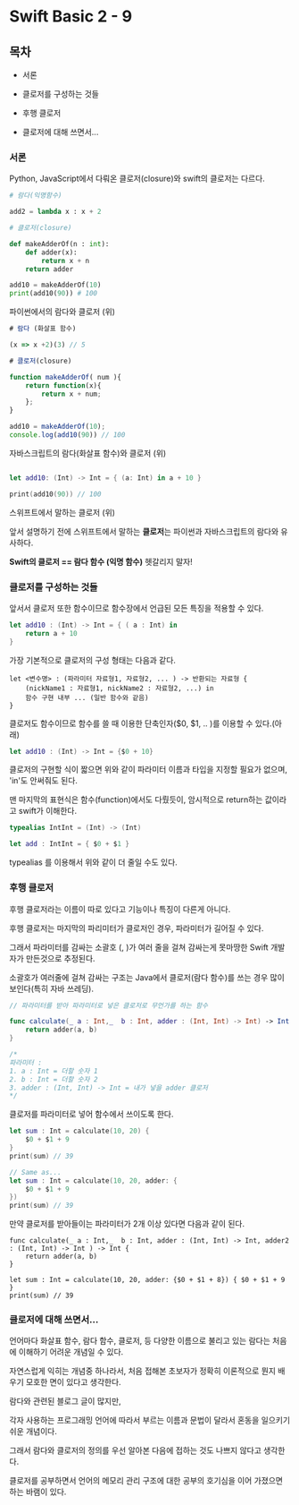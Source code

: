 # Swift Basic 2 - 9 

## 목차

* 서론

* 클로저를 구성하는 것들

* 후행 클로저

* 클로저에 대해 쓰면서...

### 서론

Python, JavaScript에서 다뤄온 클로저(closure)와 swift의 클로저는 다르다.


```python
# 람다(익명함수)

add2 = lambda x : x + 2 

# 클로저(closure)

def makeAdderOf(n : int):
    def adder(x):
        return x + n
    return adder

add10 = makeAdderOf(10)
print(add10(90)) # 100
``` 

파이썬에서의 람다와 클로저 (위)

```javascript
# 람다 (화살표 함수)

(x => x +2)(3) // 5

# 클로저(closure)

function makeAdderOf( num ){
    return function(x){
        return x + num;
    };
}

add10 = makeAdderOf(10);
console.log(add10(90)) // 100      
```

자바스크립트의 람다(화살표 함수)와 클로저 (위)

```swift

let add10: (Int) -> Int = { (a: Int) in a + 10 }

print(add10(90)) // 100
```

스위프트에서 말하는 클로저 (위)

앞서 설명하기 전에 스위프트에서 말하는 **클로저**는 파이썬과 자바스크립트의 람다와 유사하다.

**Swift의 클로저 == 람다 함수 (익명 함수)** 헷갈리지 말자!


### 클로저를 구성하는 것들

앞서서 클로저 또한 함수이므로 함수장에서 언급된 모든 특징을 적용할 수 있다.

```swift
let add10 : (Int) -> Int = { ( a : Int) in 
    return a + 10 
}   
```

가장 기본적으로 클로저의 구성 형태는 다음과 같다. 

```
let <변수명> : (파라미터 자료형1, 자료형2, ... ) -> 반환되는 자료형 {
    (nickName1 : 자료형1, nickName2 : 자료형2, ...) in 
    함수 구현 내부 ... (일반 함수와 같음)
}
```

클로저도 함수이므로 함수를 쓸 때 이용한 단축인자($0, $1, .. )를 이용할 수 있다.(아래)

```swift
let add10 : (Int) -> Int = {$0 + 10}
```

클로저의 구현할 식이 짧으면 위와 같이 파라미터 이름과 타입을 지정할 필요가 없으며, 'in'도 안써줘도 된다.

맨 마지막의 표현식은 함수(function)에서도 다뤘듯이, 암시적으로 return하는 값이라고 swift가 이해한다.

```swift
typealias IntInt = (Int) -> (Int)

let add : IntInt = { $0 + $1 }
```

typealias 를 이용해서 위와 같이 더 줄일 수도 있다.

### 후행 클로저

후행 클로저라는 이름이 따로 있다고 기능이나 특징이 다른게 아니다.

후행 클로저는 마지막의 파리미터가 클로저인 경우, 파라미터가 길어질 수 있다.

그래서 파라미터를 감싸는 소괄호 (,  )가 여러 줄을 걸쳐 감싸는게 못마땅한 Swift 개발자가 만든것으로 추정된다.

소괄호가 여러줄에 걸쳐 감싸는 구조는 Java에서 클로저(람다 함수)를 쓰는 경우 많이 보인다(특히 자바 쓰레딩). 

```swift
// 파라미터를 받아 파라미터로 넣은 클로저로 무언가를 하는 함수

func calculate(_ a : Int,_  b : Int, adder : (Int, Int) -> Int) -> Int {
    return adder(a, b)
}

/*
파라미터 :
1. a : Int = 더할 숫자 1
2. b : Int = 더할 숫자 2
3. adder : (Int, Int) -> Int = 내가 넣을 adder 클로저
*/
```

클로저를 파라미터로 넣어 함수에서 쓰이도록 한다. 

```swift
let sum : Int = calculate(10, 20) { 
    $0 + $1 + 9 
}
print(sum) // 39

// Same as...
let sum : Int = calculate(10, 20, adder: { 
    $0 + $1 + 9
})
print(sum) // 39
```

만약 클로저를 받아들이는 파라미터가 2개 이상 있다면 다음과 같이 된다.

```
func calculate(_ a : Int,_  b : Int, adder : (Int, Int) -> Int, adder2 : (Int, Int) -> Int ) -> Int {
    return adder(a, b)
}

let sum : Int = calculate(10, 20, adder: {$0 + $1 + 8}) { $0 + $1 + 9 }
print(sum) // 39
```

### 클로저에 대해 쓰면서...

언어마다 화살표 함수, 람다 함수, 클로저, 등 다양한 이름으로 불리고 있는 람다는 처음에 이해하기 어려운 개념일 수 있다.

자연스럽게 익히는 개념중 하나라서, 처음 접해본 초보자가 정확히 이론적으로 뭔지 배우기 모호한 면이 있다고 생각한다.

람다와 관련된 블로그 글이 많지만, 

각자 사용하는 프로그래밍 언어에 따라서 부르는 이름과 문법이 달라서 혼동을 일으키기 쉬운 개념이다.

그래서 람다와 클로저의 정의를 우선 알아본 다음에 접하는 것도 나쁘지 않다고 생각한다.

클로저를 공부하면서 언어의 메모리 관리 구조에 대한 공부의 호기심을 이어 가졌으면 하는 바램이 있다.
